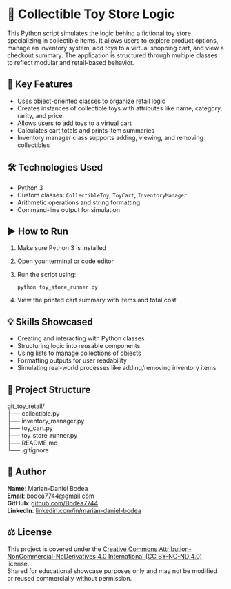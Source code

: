 # 🧸 Collectible Toy Store Logic

This Python script simulates the logic behind a fictional toy store specializing in collectible items. It allows users to explore product options, manage an inventory system, add toys to a virtual shopping cart, and view a checkout summary. The application is structured through multiple classes to reflect modular and retail-based behavior.

## 📌 Key Features
- Uses object-oriented classes to organize retail logic
- Creates instances of collectible toys with attributes like name, category, rarity, and price
- Allows users to add toys to a virtual cart
- Calculates cart totals and prints item summaries
- Inventory manager class supports adding, viewing, and removing collectibles

## 🛠️ Technologies Used
- Python 3
- Custom classes: `CollectibleToy`, `ToyCart`, `InventoryManager`
- Arithmetic operations and string formatting
- Command-line output for simulation

## ▶️ How to Run
1. Make sure Python 3 is installed
2. Open your terminal or code editor
3. Run the script using:

   `python toy_store_runner.py`

4. View the printed cart summary with items and total cost

## 💡 Skills Showcased
- Creating and interacting with Python classes
- Structuring logic into reusable components
- Using lists to manage collections of objects
- Formatting outputs for user readability
- Simulating real-world processes like adding/removing inventory items

## 📁 Project Structure
git_toy_retail/  
├── collectible.py  
├── inventory_manager.py  
├── toy_cart.py  
├── toy_store_runner.py  
├── README.md  
└── .gitignore  

## 👤 Author
**Name**: Marian-Daniel Bodea  
**Email**: bodea7744@gmail.com  
**GitHub**: [github.com/Bodea7744](https://github.com/Bodea7744)  
**LinkedIn**: [linkedin.com/in/marian-daniel-bodea](https://linkedin.com/in/marian-daniel-bodea)

## ⚖️ License
This project is covered under the [Creative Commons Attribution-NonCommercial-NoDerivatives 4.0 International (CC BY-NC-ND 4.0)](https://creativecommons.org/licenses/by-nc-nd/4.0/) license.  
Shared for educational showcase purposes only and may not be modified or reused commercially without permission.